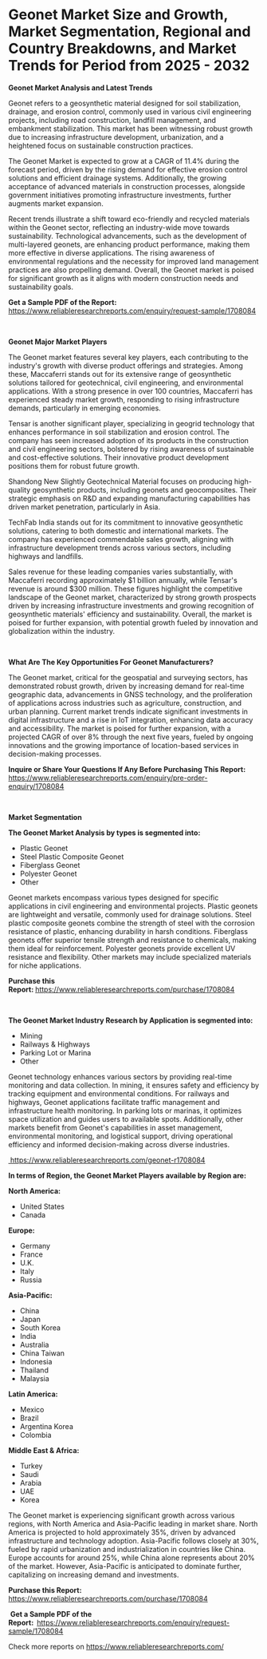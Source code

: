 <p><h1>Geonet Market Size and Growth, Market Segmentation, Regional and Country Breakdowns, and Market Trends for Period from 2025 -  2032</h1></p><p><strong>Geonet Market Analysis and Latest Trends</strong></p>
<p><p>Geonet refers to a geosynthetic material designed for soil stabilization, drainage, and erosion control, commonly used in various civil engineering projects, including road construction, landfill management, and embankment stabilization. This market has been witnessing robust growth due to increasing infrastructure development, urbanization, and a heightened focus on sustainable construction practices. </p><p>The Geonet Market is expected to grow at a CAGR of 11.4% during the forecast period, driven by the rising demand for effective erosion control solutions and efficient drainage systems. Additionally, the growing acceptance of advanced materials in construction processes, alongside government initiatives promoting infrastructure investments, further augments market expansion. </p><p>Recent trends illustrate a shift toward eco-friendly and recycled materials within the Geonet sector, reflecting an industry-wide move towards sustainability. Technological advancements, such as the development of multi-layered geonets, are enhancing product performance, making them more effective in diverse applications. The rising awareness of environmental regulations and the necessity for improved land management practices are also propelling demand. Overall, the Geonet market is poised for significant growth as it aligns with modern construction needs and sustainability goals.</p></p>
<p><strong>Get a Sample PDF of the Report:&nbsp;</strong> <a href="https://www.reliableresearchreports.com/enquiry/request-sample/1708084?utm_campaign=3210&utm_medium=2&utm_source=Github&utm_content=ia&utm_term=01042025&utm_id=geonet">https://www.reliableresearchreports.com/enquiry/request-sample/1708084</a></p>
<p>&nbsp;</p>
<p><strong>Geonet Major Market Players</strong></p>
<p><p>The Geonet market features several key players, each contributing to the industry's growth with diverse product offerings and strategies. Among these, Maccaferri stands out for its extensive range of geosynthetic solutions tailored for geotechnical, civil engineering, and environmental applications. With a strong presence in over 100 countries, Maccaferri has experienced steady market growth, responding to rising infrastructure demands, particularly in emerging economies.</p><p>Tensar is another significant player, specializing in geogrid technology that enhances performance in soil stabilization and erosion control. The company has seen increased adoption of its products in the construction and civil engineering sectors, bolstered by rising awareness of sustainable and cost-effective solutions. Their innovative product development positions them for robust future growth.</p><p>Shandong New Slightly Geotechnical Material focuses on producing high-quality geosynthetic products, including geonets and geocomposites. Their strategic emphasis on R&D and expanding manufacturing capabilities has driven market penetration, particularly in Asia.</p><p>TechFab India stands out for its commitment to innovative geosynthetic solutions, catering to both domestic and international markets. The company has experienced commendable sales growth, aligning with infrastructure development trends across various sectors, including highways and landfills.</p><p>Sales revenue for these leading companies varies substantially, with Maccaferri recording approximately $1 billion annually, while Tensar's revenue is around $300 million. These figures highlight the competitive landscape of the Geonet market, characterized by strong growth prospects driven by increasing infrastructure investments and growing recognition of geosynthetic materials' efficiency and sustainability. Overall, the market is poised for further expansion, with potential growth fueled by innovation and globalization within the industry.</p></p>
<p>&nbsp;</p>
<p><strong>What Are The Key Opportunities For Geonet Manufacturers?</strong></p>
<p><p>The Geonet market, critical for the geospatial and surveying sectors, has demonstrated robust growth, driven by increasing demand for real-time geographic data, advancements in GNSS technology, and the proliferation of applications across industries such as agriculture, construction, and urban planning. Current market trends indicate significant investments in digital infrastructure and a rise in IoT integration, enhancing data accuracy and accessibility. The market is poised for further expansion, with a projected CAGR of over 8% through the next five years, fueled by ongoing innovations and the growing importance of location-based services in decision-making processes.</p></p>
<p><strong>Inquire or Share Your Questions If Any Before Purchasing This Report:</strong> <a href="https://www.reliableresearchreports.com/enquiry/pre-order-enquiry/1708084?utm_campaign=3210&utm_medium=2&utm_source=Github&utm_content=ia&utm_term=01042025&utm_id=geonet">https://www.reliableresearchreports.com/enquiry/pre-order-enquiry/1708084</a></p>
<p>&nbsp;</p>
<p><strong>Market Segmentation</strong></p>
<p><strong>The Geonet Market Analysis by types is segmented into:</strong></p>
<p><ul><li>Plastic Geonet</li><li>Steel Plastic Composite Geonet</li><li>Fiberglass Geonet</li><li>Polyester Geonet</li><li>Other</li></ul></p>
<p><p>Geonet markets encompass various types designed for specific applications in civil engineering and environmental projects. Plastic geonets are lightweight and versatile, commonly used for drainage solutions. Steel plastic composite geonets combine the strength of steel with the corrosion resistance of plastic, enhancing durability in harsh conditions. Fiberglass geonets offer superior tensile strength and resistance to chemicals, making them ideal for reinforcement. Polyester geonets provide excellent UV resistance and flexibility. Other markets may include specialized materials for niche applications.</p></p>
<p><strong>Purchase this Report:&nbsp;</strong><a href="https://www.reliableresearchreports.com/purchase/1708084?utm_campaign=3210&utm_medium=2&utm_source=Github&utm_content=ia&utm_term=01042025&utm_id=geonet">https://www.reliableresearchreports.com/purchase/1708084</a></p>
<p>&nbsp;</p>
<p><strong>The Geonet Market Industry Research by Application is segmented into:</strong></p>
<p><ul><li>Mining</li><li>Railways & Highways</li><li>Parking Lot or Marina</li><li>Other</li></ul></p>
<p><p>Geonet technology enhances various sectors by providing real-time monitoring and data collection. In mining, it ensures safety and efficiency by tracking equipment and environmental conditions. For railways and highways, Geonet applications facilitate traffic management and infrastructure health monitoring. In parking lots or marinas, it optimizes space utilization and guides users to available spots. Additionally, other markets benefit from Geonet's capabilities in asset management, environmental monitoring, and logistical support, driving operational efficiency and informed decision-making across diverse industries.</p></p>
<p><a href="https://www.reliableresearchreports.com/geonet-r1708084?utm_campaign=3210&utm_medium=2&utm_source=Github&utm_content=ia&utm_term=01042025&utm_id=geonet">&nbsp;https://www.reliableresearchreports.com/geonet-r1708084</a></p>
<p><strong>In terms of Region, the Geonet Market Players available by Region are:</strong></p>
<p>
    <p> <strong> North America: </strong>
        <ul>
            <li>United States</li>
            <li>Canada</li>
        </ul>
        </p> 
    <p> <strong> Europe: </strong>
        <ul>
            <li>Germany</li>
            <li>France</li>
            <li>U.K.</li>
            <li>Italy</li>
            <li>Russia</li>
        </ul>
        </p> 
    <p> <strong> Asia-Pacific: </strong>
        <ul>
            <li>China</li>
            <li>Japan</li>
            <li>South Korea</li>
            <li>India</li>
            <li>Australia</li>
            <li>China Taiwan</li>
            <li>Indonesia</li>
            <li>Thailand</li>
            <li>Malaysia</li>
        </ul>
        </p> 
    <p> <strong> Latin America: </strong>
        <ul>
            <li>Mexico</li>
            <li>Brazil</li>
            <li>Argentina Korea</li>
            <li>Colombia</li>
        </ul>
        </p> 
    <p> <strong> Middle East & Africa: </strong>
        <ul>
            <li>Turkey</li>
            <li>Saudi</li>
            <li>Arabia</li>
            <li>UAE</li>
            <li>Korea</li>
        </ul>
    </p>
    </p>
<p><p>The Geonet market is experiencing significant growth across various regions, with North America and Asia-Pacific leading in market share. North America is projected to hold approximately 35%, driven by advanced infrastructure and technology adoption. Asia-Pacific follows closely at 30%, fueled by rapid urbanization and industrialization in countries like China. Europe accounts for around 25%, while China alone represents about 20% of the market. However, Asia-Pacific is anticipated to dominate further, capitalizing on increasing demand and investments.</p></p>
<p><strong>Purchase this Report: </strong><a href="https://www.reliableresearchreports.com/purchase/1708084?utm_campaign=3210&utm_medium=2&utm_source=Github&utm_content=ia&utm_term=01042025&utm_id=geonet">https://www.reliableresearchreports.com/purchase/1708084</a></p>
<p>&nbsp;<strong>Get a Sample PDF of the Report:&nbsp;&nbsp;</strong><a href="https://www.reliableresearchreports.com/enquiry/request-sample/1708084?utm_campaign=3210&utm_medium=2&utm_source=Github&utm_content=ia&utm_term=01042025&utm_id=geonet">https://www.reliableresearchreports.com/enquiry/request-sample/1708084</a></p>
<p><strong></strong></p>
<p>Check more reports on <a href="https://www.reliableresearchreports.com/?utm_campaign=3210&utm_medium=2&utm_source=Github&utm_content=ia&utm_term=01042025&utm_id=geonet">https://www.reliableresearchreports.com/</a></p>